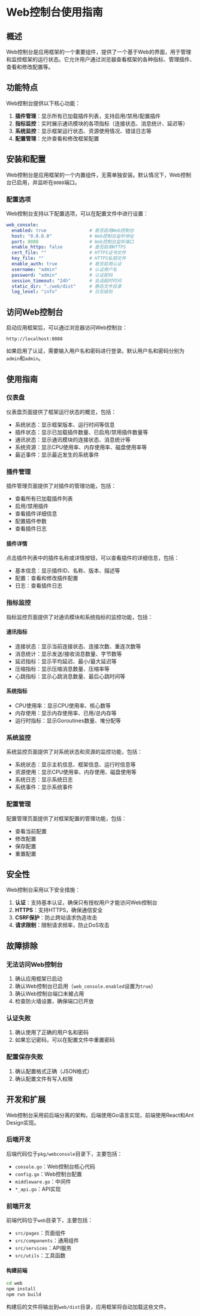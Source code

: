 # Web控制台使用指南

## 概述

Web控制台是应用框架的一个重要组件，提供了一个基于Web的界面，用于管理和监控框架的运行状态。它允许用户通过浏览器查看框架的各种指标、管理插件、查看和修改配置等。

## 功能特点

Web控制台提供以下核心功能：

1. **插件管理**：显示所有已加载插件列表，支持启用/禁用/配置插件
2. **指标监控**：实时展示通讯模块的各项指标（连接状态、消息统计、延迟等）
3. **系统监控**：显示框架运行状态、资源使用情况、错误日志等
4. **配置管理**：允许查看和修改框架配置

## 安装和配置

Web控制台是应用框架的一个内置组件，无需单独安装。默认情况下，Web控制台已启用，并监听在`8088`端口。

### 配置选项

Web控制台支持以下配置选项，可以在配置文件中进行设置：

```yaml
web_console:
  enabled: true                # 是否启用Web控制台
  host: "0.0.0.0"              # Web控制台监听地址
  port: 8088                   # Web控制台监听端口
  enable_https: false          # 是否启用HTTPS
  cert_file: ""                # HTTPS证书文件
  key_file: ""                 # HTTPS私钥文件
  enable_auth: true            # 是否启用认证
  username: "admin"            # 认证用户名
  password: "admin"            # 认证密码
  session_timeout: "24h"       # 会话超时时间
  static_dir: "./web/dist"     # 静态文件目录
  log_level: "info"            # 日志级别
```

## 访问Web控制台

启动应用框架后，可以通过浏览器访问Web控制台：

```
http://localhost:8088
```

如果启用了认证，需要输入用户名和密码进行登录。默认用户名和密码分别为`admin`和`admin`。

## 使用指南

### 仪表盘

仪表盘页面提供了框架运行状态的概览，包括：

- 系统状态：显示框架版本、运行时间等信息
- 插件状态：显示已加载插件数量、已启用/禁用插件数量等
- 通讯状态：显示通讯模块的连接状态、消息统计等
- 系统资源：显示CPU使用率、内存使用率、磁盘使用率等
- 最近事件：显示最近发生的系统事件

### 插件管理

插件管理页面提供了对插件的管理功能，包括：

- 查看所有已加载插件列表
- 启用/禁用插件
- 查看插件详细信息
- 配置插件参数
- 查看插件日志

#### 插件详情

点击插件列表中的插件名称或详情按钮，可以查看插件的详细信息，包括：

- 基本信息：显示插件ID、名称、版本、描述等
- 配置：查看和修改插件配置
- 日志：查看插件日志

### 指标监控

指标监控页面提供了对通讯模块和系统指标的监控功能，包括：

#### 通讯指标

- 连接状态：显示当前连接状态、连接次数、重连次数等
- 消息统计：显示发送/接收消息数量、字节数等
- 延迟指标：显示平均延迟、最小/最大延迟等
- 压缩指标：显示压缩消息数量、压缩率等
- 心跳指标：显示心跳消息数量、最后心跳时间等

#### 系统指标

- CPU使用率：显示CPU使用率、核心数等
- 内存使用：显示内存使用率、已用/总内存等
- 运行时指标：显示Goroutines数量、堆分配等

### 系统监控

系统监控页面提供了对系统状态和资源的监控功能，包括：

- 系统状态：显示主机信息、框架信息、运行时信息等
- 资源使用：显示CPU使用率、内存使用、磁盘使用等
- 系统日志：显示系统日志
- 系统事件：显示系统事件

### 配置管理

配置管理页面提供了对框架配置的管理功能，包括：

- 查看当前配置
- 修改配置
- 保存配置
- 重置配置

## 安全性

Web控制台采用以下安全措施：

1. **认证**：支持基本认证，确保只有授权用户才能访问Web控制台
2. **HTTPS**：支持HTTPS，确保通信安全
3. **CSRF保护**：防止跨站请求伪造攻击
4. **请求限制**：限制请求频率，防止DoS攻击

## 故障排除

### 无法访问Web控制台

1. 确认应用框架已启动
2. 确认Web控制台已启用（`web_console.enabled`设置为`true`）
3. 确认Web控制台端口未被占用
4. 检查防火墙设置，确保端口已开放

### 认证失败

1. 确认使用了正确的用户名和密码
2. 如果忘记密码，可以在配置文件中重置密码

### 配置保存失败

1. 确认配置格式正确（JSON格式）
2. 确认配置文件有写入权限

## 开发和扩展

Web控制台采用前后端分离的架构，后端使用Go语言实现，前端使用React和Ant Design实现。

### 后端开发

后端代码位于`pkg/webconsole`目录下，主要包括：

- `console.go`：Web控制台核心代码
- `config.go`：Web控制台配置
- `middleware.go`：中间件
- `*_api.go`：API实现

### 前端开发

前端代码位于`web`目录下，主要包括：

- `src/pages`：页面组件
- `src/components`：通用组件
- `src/services`：API服务
- `src/utils`：工具函数

#### 构建前端

```bash
cd web
npm install
npm run build
```

构建后的文件将输出到`web/dist`目录，应用框架将自动加载这些文件。
